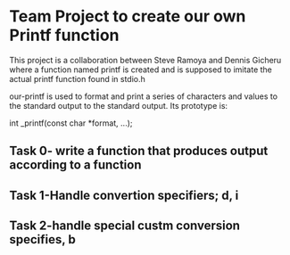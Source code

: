 # Team Project to create our own Printf function                                                                                                       

                                                                                                                                                       

This project is a collaboration between Steve Ramoya and Dennis Gicheru where a function named printf is created and is supposed to imitate the actual printf function found in stdio.h                                                                                                                       

                                                                                                                                                       

our-printf is used to format and print a series of characters and values to the standard output to the standard output. Its prototype is:              

 int _printf(const char *format, ...);                                                                                                                 

                                                                                                                                                       

## Task 0- write a function that produces output according to a function                                                                               

                                                                                                                                                       

## Task 1-Handle convertion specifiers; d, i                                                                                                           

                                                                                                                                                       

## Task 2-handle special custm conversion specifies, b
